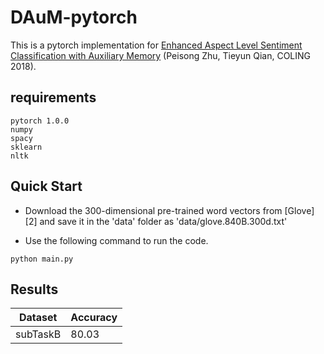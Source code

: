 # DAuM-pytorch

This is a pytorch implementation for [Enhanced Aspect Level Sentiment Classification with Auxiliary Memory][1] (Peisong Zhu, Tieyun Qian, COLING 2018).

## requirements

```
pytorch 1.0.0
numpy
spacy
sklearn
nltk
```

## Quick Start

- Download the 300-dimensional pre-trained word vectors from [Glove][2] and save it in the 'data' folder as 'data/glove.840B.300d.txt'

- Use the following command to run the code.

```
python main.py
```

## Results

| Dataset    | Accuracy |
| ---------- | -------- |
| subTaskB | 80.03  |

[1]:http://aclweb.org/anthology/C18-1092
